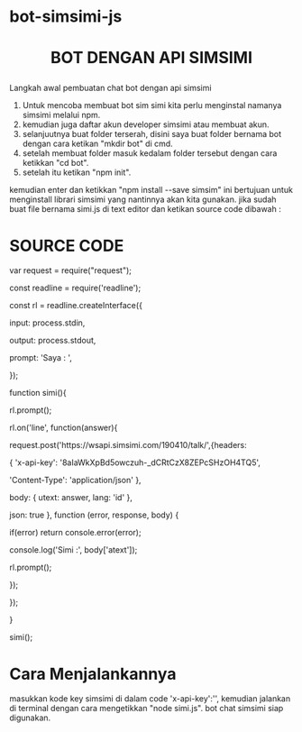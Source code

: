 # bot-simsimi-js
<b><h1><p align="center">BOT DENGAN API SIMSIMI</p></h1></b>

<p>Langkah awal pembuatan chat bot dengan api simsimi</p>
<ol> <li>Untuk mencoba membuat bot sim simi kita perlu menginstal namanya simsimi melalui npm.</li>
     <li>kemudian juga daftar akun developer simsimi atau membuat akun.</li>
     <li>selanjuutnya buat folder terserah, disini saya buat folder bernama bot dengan cara ketikan "mkdir bot" di cmd.</li>
     <li>setelah membuat folder masuk kedalam folder tersebut dengan cara ketikkan "cd bot".</li>
     <li>setelah itu ketikan "npm init".</li>
 </ol>
<p>kemudian enter dan ketikkan "npm install --save simsim" ini bertujuan untuk menginstall librari simsimi yang nantinnya akan kita gunakan.
jika sudah buat file bernama simi.js di text editor dan ketikan source code dibawah :</p>

<b><h1>SOURCE CODE</h1></b>

<p> var request = require("request");</p>
<p>const readline = require('readline');</p>
<p>const rl = readline.createInterface({</p>
  <p>input: process.stdin,</p>
  <p>output: process.stdout,</p>
  <p>prompt: 'Saya : ',</p>
<p>});</p>
<p>function simi(){</p>
 <p>rl.prompt();</p>
 <p>rl.on('line', function(answer){</p>
<p>request.post('https://wsapi.simsimi.com/190410/talk/',{headers:</p> 
   <p>{ 'x-api-key': '8aIaWkXpBd5owczuh-_dCRtCzX8ZEPcSHzOH4TQ5',</p>
     <p>'Content-Type': 'application/json' },</p>
  <p>body: { utext: answer, lang: 'id' },</p>
  <p>json: true }, function (error, response, body) {</p>
    <p>if(error) return console.error(error);</p>
    <p>console.log('Simi :', body['atext']);</p>
    <p>rl.prompt();</p>
   <p>});</p>
 <p>}); </p>
<p>}</p>
<p>simi();</p>

<h1>Cara Menjalankannya</h1>
masukkan kode key simsimi di dalam code 'x-api-key':'',
kemudian jalankan di terminal dengan cara mengetikkan "node simi.js".
bot chat simsimi siap digunakan.

